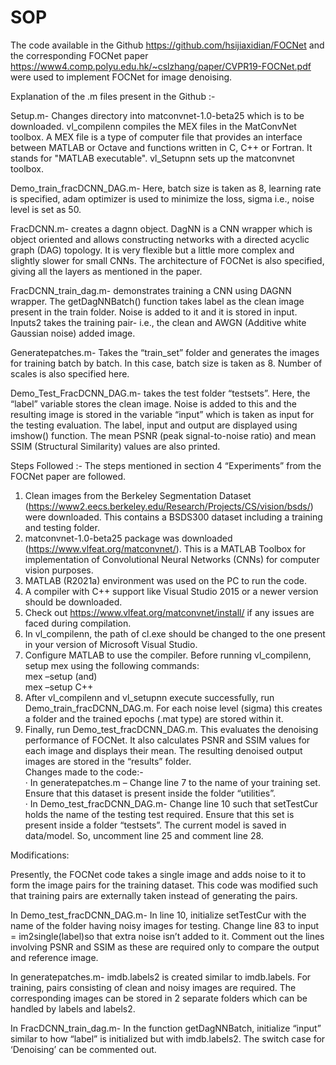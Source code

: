 # SOP

The code available in the Github https://github.com/hsijiaxidian/FOCNet and the corresponding FOCNet paper https://www4.comp.polyu.edu.hk/~cslzhang/paper/CVPR19-FOCNet.pdf were used to implement FOCNet for image denoising.




Explanation of the .m files present in the Github :-

Setup.m- Changes directory into matconvnet-1.0-beta25 which is to be downloaded.
vl_compilenn compiles the MEX files in the MatConvNet toolbox. A MEX file is a type of computer file that provides an interface between MATLAB or Octave and functions written in C, C++ or Fortran. It stands for "MATLAB executable".
vl_Setupnn sets up the matconvnet toolbox.

Demo_train_fracDCNN_DAG.m- Here, batch size is taken as 8, learning rate is specified, adam optimizer is used to minimize the loss, sigma i.e., noise level is set as 50.

FracDCNN.m- creates a dagnn object. DagNN is a CNN wrapper which is object oriented and allows constructing networks with a directed acyclic graph (DAG) topology. It is very flexible but a little more complex and slightly slower for small CNNs. The architecture of FOCNet is also specified, giving all the layers as mentioned in the paper.

FracDCNN_train_dag.m-  demonstrates training a CNN using DAGNN wrapper. The getDagNNBatch() function takes label as the clean image present in the train folder. Noise is added to it and it is stored in input. Inputs2 takes the training pair- i.e., the clean and AWGN (Additive white Gaussian noise) added image.

Generatepatches.m- Takes the “train_set” folder and generates the images for training batch by batch. In this case, batch size is taken as 8. Number of scales is also specified here.

Demo_Test_FracDCNN_DAG.m- takes the test folder “testsets”. Here, the “label” variable stores the clean image. Noise is added to this and the resulting image is stored in the variable “input” which is taken as input for the testing evaluation. The label, input and output are displayed using imshow() function. The mean PSNR (peak signal-to-noise ratio) and mean SSIM (Structural Similarity) values are also printed.
 



Steps Followed :-
The steps mentioned in section 4 “Experiments” from the FOCNet paper are followed.  

1. Clean images from the Berkeley Segmentation Dataset (https://www2.eecs.berkeley.edu/Research/Projects/CS/vision/bsds/) were downloaded. This contains a BSDS300 dataset including a training and testing folder.
2. matconvnet-1.0-beta25 package was downloaded (https://www.vlfeat.org/matconvnet/). This is a MATLAB Toolbox for implementation of Convolutional Neural Networks (CNNs) for computer vision purposes.
3. MATLAB (R2021a) environment was used on the PC to run the code.
4. A compiler with C++ support like Visual Studio 2015 or a newer version should be downloaded.
5. Check out https://www.vlfeat.org/matconvnet/install/ if any issues are faced during compilation.
6. In vl_compilenn, the path of cl.exe should be changed to the one present in your version of Microsoft Visual Studio. 
7. Configure MATLAB to use the compiler. Before running vl_compilenn, setup mex using the following commands:  
mex –setup                                  (and)  
mex –setup C++  
8. After vl_compilenn and vl_setupnn execute successfully, run Demo_train_fracDCNN_DAG.m. For each noise level (sigma) this creates a folder and the trained epochs (.mat type) are stored within it.
9. Finally, run Demo_test_fracDCNN_DAG.m. This evaluates the denoising performance of FOCNet. It also calculates PSNR and SSIM values for each image and displays their mean. The resulting denoised output images are stored in the “results” folder.  
Changes made to the code:-  
·        In generatepatches.m – Change line 7 to the name of your training set. Ensure that this dataset is present inside the folder “utilities”.  
·        In Demo_test_fracDCNN_DAG.m- Change line 10 such that setTestCur holds the name of the testing test required. Ensure that this set is present inside a folder “testsets”. The current model is saved in data/model. So, uncomment line 25 and comment line 28.  



Modifications:

Presently, the FOCNet code takes a single image and adds noise to it to form the image pairs for the training dataset. This code was modified such that training pairs are externally taken instead of generating the pairs.

In Demo_test_fracDCNN_DAG.m- In line 10, initialize setTestCur with the name of the folder having noisy images for testing. Change line 83 to input = im2single(label)so that extra noise isn’t added to it. Comment out the lines involving PSNR and SSIM as these are required only to compare the output and reference image.

In generatepatches.m- imdb.labels2 is created similar to imdb.labels. For training, pairs consisting of clean and noisy images are required. The corresponding images can be stored in 2 separate folders which can be handled by labels and labels2.

In FracDCNN_train_dag.m- In the function getDagNNBatch, initialize “input” similar to how “label” is initialized but with imdb.labels2. The switch case for ‘Denoising’ can be commented out.
